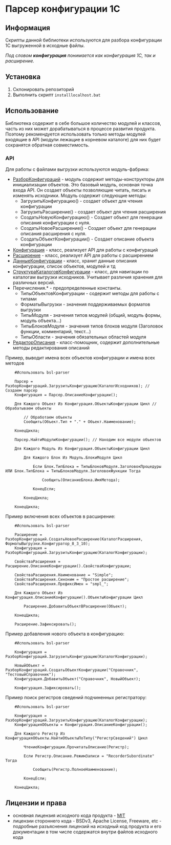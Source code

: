 ﻿# Парсер конфигурации 1С

## Информация

Скрипты данной библиотеки используются для разбора конфигурации 1С выгруженной в исходные файлы.

*Под словом **конфигурация** понимается как конфигурация 1С, так и расширение.*

## Установка

1. Склонировать репозиторий
2. Выполнить скрипт `installlocalhost.bat`

## Использование

Библиотека содержит в себе большое количество модулей и классов, часть из них может дорабатываться в процессе развития продукта.
Поэтому рекомендуется использовать только методы модулей входящие в API (модули лежащие в корневом каталоге) для них будет сохранятся обратная совместимость.

### API

Для работы с файлами выгрузки используются модуль-фабрика:

* [РазборКонфигураций](src/Модули/РазборКонфигураций.os) - модуль содержит методы-конструкторы для инициализации объектов.
  Это базовый модуль, основная точка входа API. Он создает объекты позволяющие читать, писать и изменять исходники.
  Модуль содержит следующие методы:
  * ЗагрузитьКонфигурацию() - создает объект для чтения конфигурации
  * ЗагрузитьРасширение() - создает объект для чтения расширения
  * СоздатьНовуюКонфигурацию() - Создает объект для генерации описания конфигурации с нуля.
  * СоздатьНовоеРасширение() - Создает объект для генерации описания расширения с нуля.
  * СоздатьОбъектКонфигурации() - Создает описание объекта конфигурации
* [Конфигурация](src/Классы/Конфигурация.os) - класс, реализует API для работы с конфигураций
* [Расширение](src/Классы/Расширение.os) - класс, реализует API для работы с расширением
* [ДанныеКонфигурации](src/Классы/ДанныеКонфигурации.os) - класс, хранит данные описания конфигурации, список объектов, модулей и тд
* [СтруктураКаталоговКонфигурации](src/Классы/СтруктураКаталоговКонфигурации.os) - класс, для навигации по каталогам выгрузки исходников. Учитывает различия хранения для различных версий.
* Перечисления.* - предопределенные константы.
  * ТипыОбъектовКонфигурации - содержит методы для работы с типами
  * ФорматыВыгрузки - значения поддерживаемых форматов выгрузки
  * ТипыМодуля - значения типов модулей (общий, модуль формы, модуль объекта...)
  * ТипыБлоковМодуля - значения типов блоков модуля (Заголовок функции, комментарий, текст...)
  * ТипыОбласти - значения обязательных областей модуля
* [РедакторОписания](src/Классы/РедакторОписания.os) - класс-помощник, содержит дополнительные методы редактирования описаний

Пример, выводит имена всех объектов конфигурации и имена всех методов

```bsl
    #Использовать bsl-parser

    Парсер = РазборКонфигураций.ЗагрузитьКонфигурацию(КаталогИсходников); // Создаем парсер
    Конфигурация = Парсер.ОписаниеКонфигурации();

    Для Каждого Объект Из Конфигурация.ОбъектыКонфигурации Цикл // Обрабатываем объекты

        // Обработаем объекты
        Сообщить(Объект.Тип + "." + Объект.Наименование);

    КонецЦикла;

    Парсер.НайтиМодулиКонфигурации(); // Находим все модули объектов

    Для Каждого Модуль Из Конфигурация.ОбъектыКонфигурации Цикл

        Для Каждого Блок Из Модуль.БлокиМодуля Цикл

            Если Блок.ТипБлока = ТипыБлоковМодуля.ЗаголовокПроцедуры ИЛИ Блок.ТипБлока = ТипыБлоковМодуля.ЗаголовокФункции Тогда

                Сообщить(ОписаниеБлока.ИмяМетода);

            КонецЕсли;

        КонецЦикла;

    КонецЦикла;
```

Пример включения всех объектов в расширение:

```bsl
    #Использовать bsl-parser

    Расширение = РазборКонфигураций.СоздатьНовоеРасширение(КаталогРасширения, ФорматыВыгрузки.Конфигуратор_8_3_10);
    Конфигурация = РазборКонфигураций.ЗагрузитьКонфигурацию(КаталогКонфигурации);

    СвойстваРасширения = Расширение.ОписаниеКонфигурации().СвойстваКонфигурации;

    СвойстваРасширения.Наименование = "Simple";
    СвойстваРасширения.Синоним = "Простое расширение";
    СвойстваРасширения.ПрефиксИмен = "smpl_";

    Для Каждого Объект Из Конфигурация.ОписаниеКонфигурации().ОбъектыКонфигурации Цикл

        Расширение.ДобавитьОбъектВРасширение(Объект);

    КонецЦикла;

    Расширение.Зафиксировать();

```

Пример добавления нового объекта в конфигурацию:

```bsl
    #Использовать bsl-parser

    Конфигурация = РазборКонфигураций.ЗагрузитьКонфигурацию(КаталогКонфигурации);

    НовыйОбъект = РазборКонфигураций.СоздатьОбъектКонфигурации("Справочник", "ТестовыйСправочник");
    Конфигурация.ДобавитьОбъект("Справочник", НовыйОбъект);

    Конфигурация.Зафиксировать();

```

Пример поиск регистров сведений подчиненных регистратору:

```bsl
    #Использовать bsl-parser

    Конфигурация = РазборКонфигураций.ЗагрузитьКонфигурацию(КаталогКонфигурации);
    КонфигурацияОбъекты = Конфигурация.ОписаниеКонфигурации();

    Для Каждого Регистр Из КонфигурацияОбъекты.НайтиОбъектыПоТипу("РегистрСведений") Цикл

        ЧтениеКонфигурации.ПрочитатьОписание(Регистр);

        Если Регистр.Описание.РежимЗаписи = "RecorderSubordinate" Тогда

            Сообщить(Регистр.ПолноеНаименование);

        КонецЕсли;

    КонецЦикла;

```

## Лицензии и права

* основная лицензия исходного кода продукта - [MIT](LICENSE)
* лицензии стороннего кода - BSDv3, Apache License, Freeware, etc - подробные разъяснения лицензий на исходный код продукта и его документации в том числе содержатся внутри файлов исходного кода
